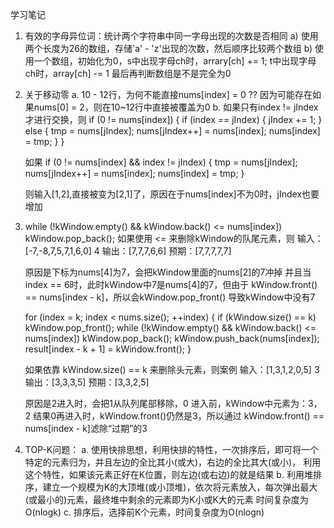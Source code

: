 学习笔记
1. 有效的字母异位词：统计两个字符串中同一字母出现的次数是否相同
    a) 使用两个长度为26的数组，存储'a' - 'z'出现的次数，然后顺序比较两个数组
    b) 使用一个数组，初始化为0，s中出现字母ch时，arrary[ch] += 1; t中出现字母ch时，array[ch] -= 1
        最后再判断数组是不是完全为0
2. 关于移动零
    a. 10 - 12行，为何不能直接nums[index] = 0 ??
        因为可能存在如果nums[0] = 2，则在10~12行中直接被覆盖为0
    b. 如果只有index != jIndex 才进行交换，则 
      if (0 != nums[index]) {
          if (index == jIndex) {
              jIndex += 1;
          } else {
              tmp = nums[jIndex];
              nums[jIndex++] = nums[index];
              nums[index] = tmp;
          }
      }

      如果
      if (0 != nums[index] && index != jIndex) {
          tmp = nums[jIndex];
          nums[jIndex++] = nums[index];
          nums[index] = tmp;
      }

      则输入[1,2],直接被变为[2,1]了，原因在于nums[index]不为0时，jIndex也要增加

3.  while (!kWindow.empty() && kWindow.back() <= nums[index])
        kWindow.pop_back();
    如果使用 <= 来删除kWindow的队尾元素，则
    输入：[-7,-8,7,5,7,1,6,0] 
          4
    输出：[7,7,7,6,6]
    预期：[7,7,7,7,7]
    
    原因是下标为nums[4]为7，会把kWindow里面的nums[2]的7冲掉
    并且当index == 6时，此时kWindow中7是nums[4]的7，但由于
    kWindow.front() == nums[index - k]，所以会kWindow.pop_front()
    导致kWindow中没有7
 
    for (index = k; index < nums.size(); ++index) {
        if (kWindow.size() == k)
            kWindow.pop_front();
        while (!kWindow.empty() && kWindow.back() <= nums[index])
            kWindow.pop_back();
        kWindow.push_back(nums[index]);
        result[index - k + 1] = kWindow.front();
    }

    如果依靠 kWindow.size() == k 来删除头元素，则案例
    输入：[1,3,1,2,0,5]
          3
    输出：[3,3,3,5]
    预期：[3,3,2,5]

    原因是2进入时，会把1从队列尾部移除，0 进入前，kWindow中元素为：3，2
    结果0再进入时，kWindow.front()仍然是3，所以通过 
    kWindow.front() == nums[index - k]滤除“过期”的3

4. TOP-K问题：
    a. 使用快排思想，利用快排的特性，一次排序后，即可将一个特定的元素归为，并且左边的全比其小(或大)，右边的全比其大(或小)，
       利用这个特性，如果该元素正好在K位置，则左边(或右边)的就是结果
    b. 利用堆排序，建立一个规模为K的大顶堆(或小顶堆)，依次将元素放入，每次弹出最大(或最小的)元素，最终堆中剩余的元素即为K小或K大的元素
       时间复杂度为O(nlogk)
    c. 排序后，选择前K个元素，时间复杂度为O(nlogn)